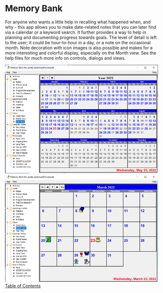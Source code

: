 # Memory Bank
For anyone who wants a little help in recalling what happened when, and why - this app allows you
to make date-related notes that you can later find via a calendar or a keyword search.  It further
provides a way to help in planning and documenting progress towards goals.  The level of detail
is left to the user; it could be hour-to-hour in a day, or a note on the occasional month.  Note
decoration with icon images is also possible and makes for a more interesting and
colorful display, especially on the Month view.  See the help files for much more info on
controls, dialogs and views.  

![](../../images/YearView2022_0525.png)  
![](../../images/MonthView2022_0323.png)  
[Table of Contents](TableOfContents.md)  

